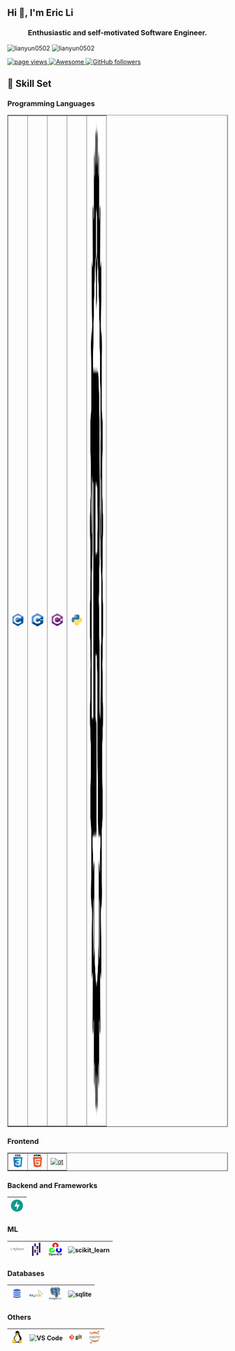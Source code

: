 ## Hi 👋, I'm Eric Li
<h3 align="center">Enthusiastic and self-motivated Software Engineer.</h3>
<p align="left">
  <a>
    <img src="https://github-readme-stats.vercel.app/api?username=lianyun0502&show_icons=true&theme=prussian" alt="lianyun0502" />
  </a>
  <a>
    <img src="https://github-readme-stats.vercel.app/api/top-langs?username=lianyun0502&show_icons=true&locale=en&layout=compact&theme=prussian" alt="lianyun0502" />
  </a>
</p>
<p align="left">
  <a href="https://github.com/lianyun0502">
    <img src="https://komarev.com/ghpvc/?username=lianyun0502" alt="page views">
  </a>
  <a href="https://github.com/abhisheknaiidu/awesome-github-profile-readme">
    <img alt="Awesome" src="https://awesome.re/mentioned-badge.svg">
  </a>
  <a href="https://github.com/lianyun0502?tab=followers">
    <img alt="GitHub followers" src="https://img.shields.io/github/followers/lianyun0502?color=green&logo=github">
  </a>
</p>

## :muscle: Skill Set 

### **Programming Languages**
<table border="1">
  <tr>
    <td>
      <a href="https://www.cprogramming.com/" target="_blank" rel="noreferrer"> 
        <img src="https://raw.githubusercontent.com/devicons/devicon/master/icons/c/c-original.svg" alt="c" width="30" height="30"/> 
      </a> 
    </td>
    <td>
      <a href="https://www.w3schools.com/cpp/" target="_blank" rel="noreferrer"> 
        <img src="https://raw.githubusercontent.com/devicons/devicon/master/icons/cplusplus/cplusplus-original.svg" alt="cplusplus" width="30" height="30"/> 
      </a> 
    </td>
    <td>
      <a href="https://www.w3schools.com/cs/" target="_blank" rel="noreferrer"> 
        <img src="https://raw.githubusercontent.com/devicons/devicon/master/icons/csharp/csharp-original.svg" alt="csharp" width="30" height="30"/> 
      </a> 
    </td>
    <td>
      <a href="https://www.python.org" target="_blank" rel="noreferrer"> 
        <img src="https://raw.githubusercontent.com/devicons/devicon/master/icons/python/python-original.svg" alt="python" width="30" height="30"/> 
      </a>  
    </td>
    <td>
      <a href="https://www.rust-lang.org" target="_blank" rel="noreferrer"> 
        <img src="https://raw.githubusercontent.com/devicons/devicon/master/icons/rust/rust-plain.svg" alt="rust" width="30" height="2300"/> 
      </a> 
    </td>    
  </tr>
</table>

### **Frontend**
<table border="1">
  <tr>
    <td>
      <a href="https://www.w3schools.com/css/" target="_blank" rel="noreferrer"> 
        <img src="https://raw.githubusercontent.com/devicons/devicon/master/icons/css3/css3-original-wordmark.svg" alt="css3" width="30" height="30"/> 
      </a>
    </td>
    <td>
      <a href="https://www.w3.org/html/" target="_blank" rel="noreferrer"> 
        <img src="https://raw.githubusercontent.com/devicons/devicon/master/icons/html5/html5-original-wordmark.svg" alt="html5" width="30" height="30"/> 
      </a>
    </td>
    <td>  
      <a href="https://www.qt.io/" target="_blank" rel="noreferrer"> 
        <img src="https://upload.wikimedia.org/wikipedia/commons/0/0b/Qt_logo_2016.svg" alt="qt" width="30" height="30"/> 
      </a> 
    </td>
  <tr>
</table>


### **Backend and Frameworks**

<img title="FastAPI" alt="FastAPI" width="30px" src="https://raw.githubusercontent.com/github/explore/master/topics/fastapi/fastapi.png">|
|--|


### **ML**

<img title="pytorch" alt="pytorch" width="30px" src="https://raw.githubusercontent.com/github/explore/master/topics/pytorch/pytorch.png">|<img title="pandas" alt="pandas" src="https://raw.githubusercontent.com/devicons/devicon/2ae2a900d2f041da66e950e4d48052658d850630/icons/pandas/pandas-original.svg" alt="pandas" width="30" height="30"/>|<img title="OpenCV" alt="OpenCV" width="30px" src="https://raw.githubusercontent.com/github/explore/master/topics/opencv/opencv.png">|<img title="scikit_learn" alt="scikit_learn" src="https://upload.wikimedia.org/wikipedia/commons/0/05/Scikit_learn_logo_small.svg" alt="scikit_learn" width="30" height="30"/>
|--|--|--|--|

### **Databases**

<img title="SQL" alt="SQL" width="30px" src="https://raw.githubusercontent.com/github/explore/master/topics/sql/sql.png">|<img title="MySQL" alt="MySQL" width="30px" src="https://raw.githubusercontent.com/devicons/devicon/master/icons/mysql/mysql-original-wordmark.svg">|<img src="https://raw.githubusercontent.com/devicons/devicon/master/icons/postgresql/postgresql-original-wordmark.svg" alt="postgresql" width="30" height="30"/>|<img src="https://www.vectorlogo.zone/logos/sqlite/sqlite-icon.svg" alt="sqlite" width="30" height="30"/>
|--|--|--|--|


### **Others**

<img src="https://raw.githubusercontent.com/devicons/devicon/master/icons/linux/linux-original.svg" alt="linux" width="30" height="30"/>|<img title="VS Code" alt="VS Code" width="30" src="https://img.icons8.com/fluent/48/000000/visual-studio-code-2019.png">|<img title="git" alt="git" width="30" src="https://raw.githubusercontent.com/github/explore/master/topics/git/git.png">|<img title="Jupyter Notebook" alt="Jupyter" width="30" src="https://raw.githubusercontent.com/github/explore/master/topics/jupyter-notebook/jupyter-notebook.png">
|--|--|--|--|


